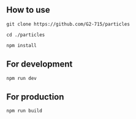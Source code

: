 ## How to use
`git clone https://github.com/G2-715/particles`

`cd ./particles`

`npm install`

## For development
`npm run dev`

## For production

`npm run build`

